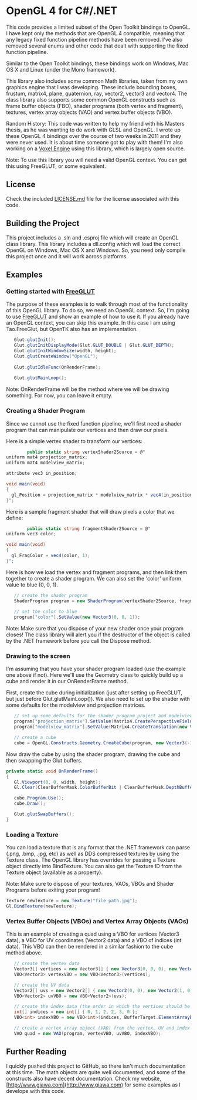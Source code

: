 # OpenGL 4 for C#/.NET
This code provides a limited subset of the Open Toolkit bindings to OpenGL.  I have kept only the methods that are OpenGL 4 compatible, meaning that any legacy fixed function pipeline methods have been removed.  I've also removed several enums and other code that dealt with supporting the fixed function pipeline.

Similar to the Open Toolkit bindings, these bindings work on Windows, Mac OS X and Linux (under the Mono framework).

This library also includes some common Math libraries, taken from my own graphics engine that I was developing.  These include bounding boxes, frustum, matrix4, plane, quaternion, ray, vector2, vector3 and vector4.  The class library also supports some common OpenGL constructs such as frame buffer objects (FBO), shader programs (both vertex and fragment), textures, vertex array objects (VAO) and vertex buffer objects (VBO).

Random History:  This code was written to help my friend with his Masters thesis, as he was wanting to do work with GLSL and OpenGL.  I wrote up these OpenGL 4 bindings over the course of two weeks in 2011 and they were never used.  It is about time someone got to play with them!  I'm also working on a [Voxel Engine](http://www.giawa.com) using this library, which is largely open source.

Note:  To use this library you will need a valid OpenGL context.  You can get this using FreeGLUT, or some equivalent.

## License
Check the included [LICENSE.md](https://github.com/giawa/opengl4csharp/blob/master/LICENSE.md) file for the license associated with this code.

## Building the Project
This project includes a .sln and .csproj file which will create an OpenGL class library.  This library includes a dll.config which will load the correct OpenGL on Windows, Mac OS X and Windows.  So, you need only compile this project once and it will work across platforms.

## Examples

### Getting started with [FreeGLUT](http://sourceforge.net/projects/opentk/)

The purpose of these examples is to walk through most of the functionality of this OpenGL library.  To do so, we need an OpenGL context.  So, I'm going to use [FreeGLUT](http://sourceforge.net/projects/opentk/) and show an example of how to use it.  If you already have an OpenGL context, you can skip this example.  In this case I am using Tao.FreeGlut, but OpenTK also has an implementation.

```csharp
   Glut.glutInit();
   Glut.glutInitDisplayMode(Glut.GLUT_DOUBLE | Glut.GLUT_DEPTH);
   Glut.glutInitWindowSize(width, height);
   Glut.glutCreateWindow("OpenGL");
            
   Glut.glutIdleFunc(OnRenderFrame);
            
   Glut.glutMainLoop();
```

Note:  OnRenderFrame will be the method where we will be drawing something.  For now, you can leave it empty.

### Creating a Shader Program

Since we cannot use the fixed function pipeline, we'll first need a shader program that can manipulate our vertices and then draw our pixels.

Here is a simple vertex shader to transform our vertices:

```csharp
        public static string vertexShader2Source = @"
uniform mat4 projection_matrix;
uniform mat4 modelview_matrix;

attribute vec3 in_position;

void main(void)
{
  gl_Position = projection_matrix * modelview_matrix * vec4(in_position, 1);
}";
```

Here is a sample fragment shader that will draw pixels a color that we define:

```csharp
        public static string fragmentShader2Source = @"
uniform vec3 color;

void main(void)
{
  gl_FragColor = vec4(color, 1);
}";
```

Here is how we load the vertex and fragment programs, and then link them together to create a shader program.  We can also set the 'color' uniform value to blue (0, 0, 1).

```csharp
   // create the shader program
   ShaderProgram program = new ShaderProgram(vertexShader2Source, fragmentShader2Source);
            
   // set the color to blue
   program["color"].SetValue(new Vector3(0, 0, 1));
```

Note:  Make sure that you dispose of your new shader once your program closes!  The class library will alert you if the destructor of the object is called by the .NET framework before you call the Dispose method.

### Drawing to the screen

I'm assuming that you have your shader program loaded (use the example one above if not).  Here we'll use the Geometry class to quickly build up a cube and render it in our OnRenderFrame method.

First, create the cube during initialization (just after setting up FreeGLUT, but just before Glut.glutMainLoop()).  We also need to set up the shader with some defaults for the modelview and projection matrices.

```csharp
   // set up some defaults for the shader program project and modelview matrices
   program["projection_matrix"].SetValue(Matrix4.CreatePerspectiveFieldOfView(0.45f, (float)width / height, 0.1f, 1000f));
   program["modelview_matrix"].SetValue(Matrix4.CreateTranslation(new Vector3(2, 2, -10)) * Matrix4.CreateRotation(new Vector3(1, -1, 0), 0.2f));

   // create a cube
   cube = OpenGL.Constructs.Geometry.CreateCube(program, new Vector3(-1, -1, -1), new Vector3(1, 1, 1));
```

Now draw the cube by using the shader program, drawing the cube and then swapping the Glut buffers.

```csharp
private static void OnRenderFrame()
{
   Gl.Viewport(0, 0, width, height);
   Gl.Clear(ClearBufferMask.ColorBufferBit | ClearBufferMask.DepthBufferBit);

   cube.Program.Use();
   cube.Draw();

   Glut.glutSwapBuffers();
}
```

### Loading a Texture

You can load a texture that is any format that the .NET framework can parse (.png, .bmp, .jpg, etc) as well as DDS compressed textures by using the Texture class.  The OpenGL library has overrides for passing a Texture object directly into BindTexture.  You can also get the Texture ID from the Texture object (available as a property).

Note:  Make sure to dispose of your textures, VAOs, VBOs and Shader Programs before exiting your program!

```csharp
Texture newTexture = new Texture("file_path.jpg");
Gl.BindTexture(newTexture);
```

### Vertex Buffer Objects (VBOs) and Vertex Array Objects (VAOs)

This is an example of creating a quad using a VBO for vertices (Vector3 data), a VBO for UV coordinates (Vector2 data) and a VBO of indices (int data).  This VBO can then be rendered in a similar fashion to the cube method above.

```csharp
   // create the vertex data
   Vector3[] vertices = new Vector3[] { new Vector3(0, 0, 0), new Vector3(1, 0, 0), new Vector3(1, 1, 0), new Vector3(0, 1, 0) };
   VBO<Vector3> vertexVBO = new VBO<Vector3>(vertices);

   // create the UV data
   Vector2[] uvs = new Vector2[] { new Vector2(0, 0), new Vector2(1, 0), new Vector2(1, 1), new Vector2(0, 1) };
   VBO<Vector2> uvVBO = new VBO<Vector2>(uvs);

   // create the index data (the order in which the vertices should be drawn in groups of 3 to form triangles)
   int[] indices = new int[] { 0, 1, 2, 2, 3, 0 };
   VBO<int> indexVBO = new VBO<int>(indices, BufferTarget.ElementArrayBuffer, BufferUsageHint.StaticRead);

   // create a vertex array object (VAO) from the vertex, UV and index data
   VAO quad = new VAO(program, vertexVBO, uvVBO, indexVBO);
```

## Further Reading
I quickly pushed this project to GitHub, so there isn't much documentation at this time.  The math objects are quite well documented, and some of the constructs also have decent documentation.  Check my website, [http://www.giawa.com](http://www.giawa.com) for some examples as I develope with this code.